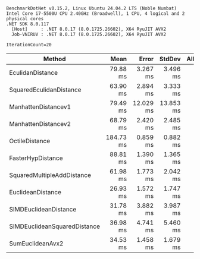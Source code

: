 ```

BenchmarkDotNet v0.15.2, Linux Ubuntu 24.04.2 LTS (Noble Numbat)
Intel Core i7-5500U CPU 2.40GHz (Broadwell), 1 CPU, 4 logical and 2 physical cores
.NET SDK 8.0.117
  [Host]     : .NET 8.0.17 (8.0.1725.26602), X64 RyuJIT AVX2
  Job-VNIRUV : .NET 8.0.17 (8.0.1725.26602), X64 RyuJIT AVX2

IterationCount=20  

```
| Method                       | Mean      | Error     | StdDev    | Allocated |
|----------------------------- |----------:|----------:|----------:|----------:|
| EculidanDistance             |  79.88 ms |  3.267 ms |  3.496 ms |         - |
| SquaredEculidanDistance      |  63.90 ms |  2.894 ms |  3.333 ms |         - |
| ManhattenDistancev1          |  79.49 ms | 12.029 ms | 13.853 ms |         - |
| ManhattenDistancev2          |  68.79 ms |  2.420 ms |  2.485 ms |         - |
| OctileDistance               | 184.73 ms |  0.859 ms |  0.882 ms |         - |
| FasterHypDistance            |  88.81 ms |  1.390 ms |  1.365 ms |         - |
| SquaredMultipleAddDistance   |  61.98 ms |  1.773 ms |  2.042 ms |         - |
| EuclideanDistance            |  26.93 ms |  1.572 ms |  1.747 ms |         - |
| SIMDEuclideanDistance        |  31.78 ms |  3.882 ms |  3.987 ms |      21 B |
| SIMDEuclideanSquaredDistance |  36.98 ms |  4.741 ms |  5.460 ms |         - |
| SumEuclideanAvx2             |  34.53 ms |  1.458 ms |  1.679 ms |         - |
